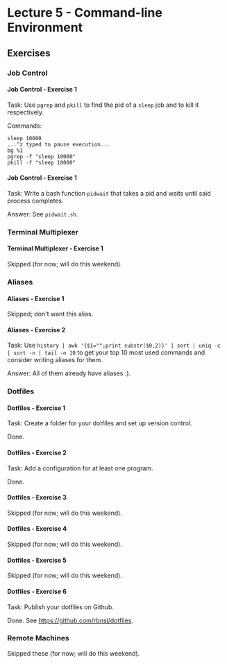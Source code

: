 # Lecture 5 - Command-line Environment

## Exercises

### Job Control

#### Job Control - Exercise 1

Task: Use `pgrep` and `pkill` to find the pid of a `sleep` job and to kill it respectively.

Commands:

```
sleep 10000
...^z typed to pause execution...
bg %1
pgrep -f "sleep 10000"
pkill -f "sleep 10000"
```

#### Job Control - Exercise 1

Task: Write a bash function `pidwait` that takes a pid and waits until said process completes.

Answer: See `pidwait.sh`.

### Terminal Multiplexer

#### Terminal Multiplexer - Exercise 1

Skipped (for now; will do this weekend).

### Aliases

#### Aliases - Exercise 1

Skipped; don't want this alias.

#### Aliases - Exercise 2

Task: Use `history | awk '{$1="";print substr($0,2)}' | sort | uniq -c | sort -n | tail -n 10` to get your top 10 most used commands and consider writing aliases for them.

Answer: All of them already have aliases :).

### Dotfiles

#### Dotfiles - Exercise 1

Task: Create a folder for your dotfiles and set up version control.

Done.

#### Dotfiles - Exercise 2

Task: Add a configuration for at least one program.

Done.

#### Dotfiles - Exercise 3

Skipped (for now; will do this weekend).

#### Dotfiles - Exercise 4

Skipped (for now; will do this weekend).

#### Dotfiles - Exercise 5

Skipped (for now; will do this weekend).

#### Dotfiles - Exercise 6

Task: Publish your dotfiles on Github.

Done. See https://github.com/rbnsl/dotfiles.

### Remote Machines

Skipped these (for now; will do this weekend).
